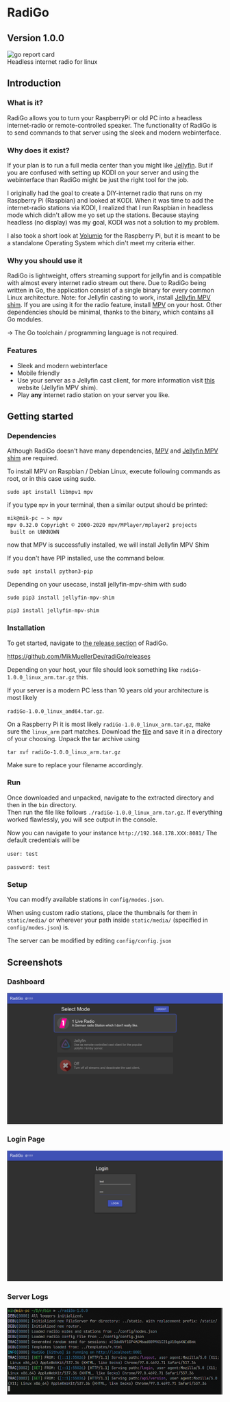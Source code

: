 # RadiGo

## Version 1.0.0

![go report card](https://img.shields.io/badge/go%20report-A+-brightgreen.svg?style=flat)  
Headless internet radio for linux

## Introduction

### What is it?

RadiGo allows you to turn your RaspberryPi or old PC into a headless internet-radio or remote-controlled speaker. The functionality of RadiGo is to send commands to that server using the sleek and modern webinterface.

### Why does it exist?

If your plan is to run a full media center than you might like [Jellyfin](https://github.com/jellyfin/). But if you are confused with setting up KODI on your server and using the webinterface than RadiGo might be just the right tool for the job.

I originally had the goal to create a DIY-internet radio that runs on my Raspberry Pi (Raspbian) and looked at KODI.
When it was time to add the internet-radio stations via KODI, I realized that I run Raspbian in headless mode which didn't allow me yo set up the stations.
Because staying headless (no display) was my goal, KODI was not a solution to my problem.

I also took a short look at [Volumio](https://volumio.com/) for the Raspberry Pi, but it is meant to be a standalone Operating System which din't meet my criteria either.

### Why you should use it

RadiGo is lightweight, offers streaming support for jellyfin and is compatible with almost every internet radio stream out there.
Due to RadiGo being written in Go, the application consist of a single binary for every common Linux architecture.
Note: for Jellyfin casting to work, install [Jellyfin MPV shim](https://github.com/jellyfin/jellyfin-mpv-shim/blob/master/README.md#linux-installation). If you are using it for the radio feature, install [MPV](https://mpv.io/manual/master/) on your host.
Other dependencies should be minimal, thanks to the binary, which contains all Go modules.

-> The Go toolchain / programming language is not required.

### Features

- Sleek and modern webinterface
- Mobile friendly
- Use your server as a Jellyfin cast client, for more information visit [this](https://github.com/jellyfin/jellyfin-mpv-shim#readme) website (Jellyfin MPV shim).
- Play **any** internet radio station on your server you like.

## Getting started

### Dependencies

Although RadiGo doesn't have many dependencies, [MPV](https://mpv.io/manual/master/) and [Jellyfin MPV shim](https://github.com/jellyfin/jellyfin-mpv-shim/blob/master/README.md#linux-installation) are required.

To install MPV on Raspbian / Debian Linux, execute following commands as root, or in this case using sudo.

```
sudo apt install libmpv1 mpv
```

if you type `mpv` in your terminal, then a similar output should be printed:

```
mik@mik-pc ~ > mpv
mpv 0.32.0 Copyright © 2000-2020 mpv/MPlayer/mplayer2 projects
 built on UNKNOWN
```

now that MPV is successfully installed, we will install Jellyfin MPV Shim

If you don't have PIP installed, use the command below.

```
sudo apt install python3-pip
```

Depending on your usecase, install jellyfin-mpv-shim with sudo

```
sudo pip3 install jellyfin-mpv-shim
```

```
pip3 install jellyfin-mpv-shim
```

### Installation

To get started, navigate to [the release section](https://github.com/MikMuellerDev/radiGo/releases)
of RadiGo.

https://github.com/MikMuellerDev/radiGo/releases

Depending on your host, your file should look something like `radiGo-1.0.0_linux_arm.tar.gz` this.

If your server is a modern PC less than 10 years old your architecture is most likely

`radiGo-1.0.0_linux_amd64.tar.gz`.

On a Raspberry Pi it is most likely `radiGo-1.0.0_linux_arm.tar.gz`, make sure the `linux_arm` part matches.
Download the [file](https://github.com/MikMuellerDev/radiGo/releases/download/v1.0.0/radiGo-1.0.0_linux_arm.tar.gz) and save it in a directory of your choosing.
Unpack the tar archive using

```
tar xvf radiGo-1.0.0_linux_arm.tar.gz
```

Make sure to replace your filename accordingly.

### Run

Once downloaded and unpacked, navigate to the extracted directory and then in the `bin` directory.  
Then run the file like follows `./radiGo-1.0.0_linux_arm.tar.gz`.
If everything worked flawlessly, you will see output in the console.

Now you can navigate to your instance `http://192.168.178.XXX:8081/`
The default credentials will be

`user: test`

`password: test`

### Setup

You can modify available stations in `config/modes.json`.

When using custom radio stations, place the thumbnails for them in `static/media/` or wherever your path inside `static/media/` (specified in `config/modes.json`) is.

The server can be modified by editing `config/config.json`

## Screenshots

### Dashboard

![](./README_ASSETS/dashboard.png)

### Login Page

![](./README_ASSETS/login.png)

### Server Logs

![](./README_ASSETS/terminal.png)
